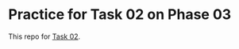 # Practice for Task 02 on Phase 03

This repo for [Task 02](https://learningdevops.makvaz.com/phase3-task2-run-blog-engine-on-k8s).
